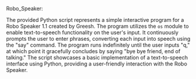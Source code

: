 Robo_Speaker:

The provided Python script represents a simple interactive program for a Robo Speaker 1.1 created by Greesh. The program utilizes the `os` module to enable text-to-speech functionality on the user's input. It continuously prompts the user to enter phrases, converting each input into speech using the "say" command. The program runs indefinitely until the user inputs "q," at which point it gracefully concludes by saying "bye bye friend, end of talking." The script showcases a basic implementation of a text-to-speech interface using Python, providing a user-friendly interaction with the Robo Speaker.
